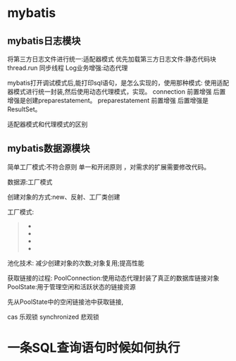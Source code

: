# mybatis

## mybatis日志模块
将第三方日志文件进行统一:适配器模式
优先加载第三方日志文件:静态代码块 thread.run 同步线程
Log业务增强:动态代理

mybatis打开调试模式后,能打印sql语句，是怎么实现的，使用那种模式:
使用适配器模式进行统一封装,然后使用动态代理模式，实现。
connection 前置增强  后置增强是创建preparestatement。
preparestatement 前置增强  后置增强是 ResultSet。


适配器模式和代理模式的区别


## mybatis数据源模块
简单工厂模式:不符合原则 单一和开闭原则 ，对需求的扩展需要修改代码。

数据源:工厂模式

创建对象的方式:new、反射、工厂类创建


工厂模式:
>* 
>*
>* 
>* 

池化技术: 减少创建对象的次数;对象复用;提高性能


获取链接的过程:
PoolConnection:使用动态代理封装了真正的数据库链接对象
PoolState:用于管理空闲和活跃状态的链接资源


先从PoolState中的空闲链接池中获取链接,


cas 乐观锁 synchronized 悲观锁


# 一条SQL查询语句时候如何执行


